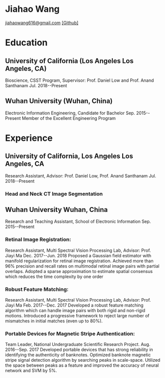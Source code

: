 # Jiahao Wang

jiahaowang616@gmail.com [[Github]](https://github.com/JiahaoPlus/)

# Education

## University of California (Los Angeles Los Angeles, CA)
Bioscience, CSST Program, Supervisor: Prof. Daniel Low and Prof. Anand Santhanam Jul. 2018--Present

## Wuhan University (Wuhan, China)
Electronic Information Engineering, Candidate for Bachelor Sep. 2015--Present
Member of the Excellent Engineering Program

# Experience
## University of California, Los Angeles Los Angeles, CA
Research Assistant, Advisor: Prof. Daniel Low, Prof. Anand Santhanam Jul. 2018--Present
### Head and Neck CT Image Segmentation

## Wuhan University Wuhan, China
Research and Teaching Assistant, School of Electronic Information Sep. 2015--Present
### Retinal Image Registration:
Research Assistant, Multi Spectral Vision Processing Lab, Advisor: Prof. Jiayi Ma Dec. 2017--Jun. 2018
Proposed a Gaussian field estimator with manifold regularization for retinal image registration.
Achieved more than 96% precision and recall rates on multimodal retinal image pairs with partial overlaps.
Adopted a sparse approximation to estimate spatial consensus which reduces the time complexity by one order
### Robust Feature Matching:
Research Assistant, Multi Spectral Vision Processing Lab, Advisor: Prof. Jiayi Ma Feb. 2017--Dec. 2017
Developed a robust feature matching algorithm which can handle image pairs with both rigid and non-rigid motions.
Introduced a progressive framework to reject large number of mismatches in initial matches (even up to 80%).
### Portable Devices for Magnetic Stripe Authentication:
Team Leader, National Undergraduate Scientific Research Project. Aug. 2016--Sep. 2017
Developed portable devices that has strong reliability in identifying the authenticity of banknotes.
Optimized banknote magnetic stripe signal detection algorithm by searching peaks in scale-space.
Utilized the space between peaks as a feature and improved the accuracy of neural network and SVM by 5%.

